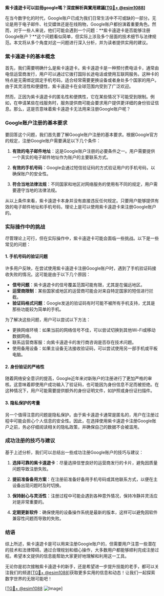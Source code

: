 **紫卡遠遊卡可以註冊google嗎？深度解析與實用建議[[TG💪+ @esim1088](https://t.me/s/esim1088)]**

在当今数字化的时代，Google账户已成为我们日常生活中不可或缺的一部分。无论是用于电子邮件、社交媒体还是在线购物，Google账户都扮演着重要角色。然而，对于一些人来说，他们可能会遇到一个问题：**紫卡遠遊卡是否能够注册Google账户？**这个问题看似简单，但实际上涉及多个层面的技术细节与法律规范。本文将从多个角度对这一问题进行深入分析，并为读者提供实用的建议。

### 紫卡遠遊卡的基本概念

首先，我们需要明确什么是紫卡遠遊卡。紫卡遠遊卡是一种预付费电话卡，通常由电信运营商发行，用户可以通过它拨打国际长途电话或使用互联网服务。这种卡的特点是无需绑定固定手机号码，适合经常需要更换设备或者身处多个国家的用户。由于其灵活性和便捷性，紫卡遠遊卡在全球范围内受到了广泛欢迎。

然而，正因为紫卡遠遊卡的匿名性和便携性，它在某些情况下可能受到限制。例如，在申请某些在线服务时，服务提供商可能会要求用户提供更详细的身份验证信息。那么，这是否意味着紫卡遠遊卡无法用来注册Google账户呢？

### Google账户注册的基本要求

要回答这个问题，我们首先要了解Google账户注册的基本要求。根据Google官方的规定，注册Google账户需要满足以下几个条件：

1. **有效的电子邮件地址**：这是Google账户注册的必要条件之一。用户需要提供一个真实的电子邮件地址作为账户的主要联系方式。
   
2. **有效的手机号码**：Google会通过短信验证码的方式验证用户的手机号码，以确保账户的安全性。

3. **符合当地法律法规**：不同国家和地区对网络服务的使用有不同的规定，用户需要遵守当地的法律法规。

从以上条件来看，紫卡遠遊卡本身并没有直接违反任何规定。只要用户能够提供有效的电子邮件地址和手机号码，理论上是可以使用紫卡遠遊卡来注册Google账户的。

### 实际操作中的挑战

尽管理论上可行，但在实际操作中，紫卡遠遊卡可能会面临一些挑战。以下是一些常见的问题：

#### 1. 手机号码的验证问题

许多用户反映，在尝试使用紫卡遠遊卡注册Google账户时，遇到了手机验证码接收失败的情况。这可能是由于以下几个原因：

- **信号问题**：紫卡遠遊卡的信号覆盖范围可能有限，尤其是在偏远地区。
- **运营商限制**：某些国家或地区的运营商可能会对来自特定国家的短信进行拦截。
- **验证码格式问题**：Google发送的验证码有时可能不被所有手机支持，尤其是那些功能较为简单的手机。

为了解决这些问题，用户可以尝试以下方法：

- 更换网络环境：如果当前的网络信号不佳，可以尝试切换到其他Wi-Fi或移动数据网络。
- 联系运营商客服：向紫卡遠遊卡的发行商咨询是否存在技术问题。
- 使用备用设备：如果主设备无法接收验证码，可以尝试使用另一部手机或平板电脑。

#### 2. 身份验证的严格性

随着网络安全意识的提高，Google近年来对新账户的注册进行了更加严格的审核。这意味着即使用户成功输入了验证码，也可能因为身份信息不足而被拒绝。在这种情况下，用户可能需要提供额外的身份证明文件，如护照或身份证扫描件。

#### 3. 隐私保护的考量

另一个值得注意的问题是隐私保护。由于紫卡遠遊卡通常是匿名的，用户在注册过程中可能会担心个人信息的安全性。因此，在选择使用紫卡遠遊卡注册Google账户之前，务必仔细阅读相关的隐私政策，并确保自己的数据不会被滥用。

### 成功注册的技巧与建议

基于上述分析，我们可以总结出一些成功注册Google账户的技巧与建议：

1. **选择可靠的紫卡遠遊卡**：尽量选择信誉良好的运营商发行的卡片，避免因质量问题导致注册失败。
   
2. **提前准备备用方案**：在注册前准备好备用手机号码或其他联系方式，以便在主设备出现问题时及时切换。

3. **保持耐心与灵活性**：注册过程中可能会遇到各种意外情况，保持冷静并灵活应对是非常重要的。

4. **定期更新软件**：确保使用的设备操作系统是最新的版本，这样可以避免因软件兼容性问题而导致的失败。

### 结语

综上所述，紫卡遠遊卡是可以用来注册Google账户的，但需要用户注意一些潜在的技术和法律障碍。通过合理规划和细心操作，大多数用户都能够顺利完成注册过程。希望本文提供的信息能帮助大家更好地理解和利用这一工具。

无论你是初次接触紫卡遠遊卡的新手，还是希望进一步提升技能的老手，都可以关注我们的频道[[TG💪+ @esim1088](https://t.me/s/esim1088)]获取更多实用的信息和动态！让我们一起探索数字世界的无限可能吧！

[[TG💪+ @esim1088](https://t.me/s/esim1088) ![Image](https://i.postimg.cc/4NQfJmqS/Snipaste-2025-05-13-00-14-12.png)]